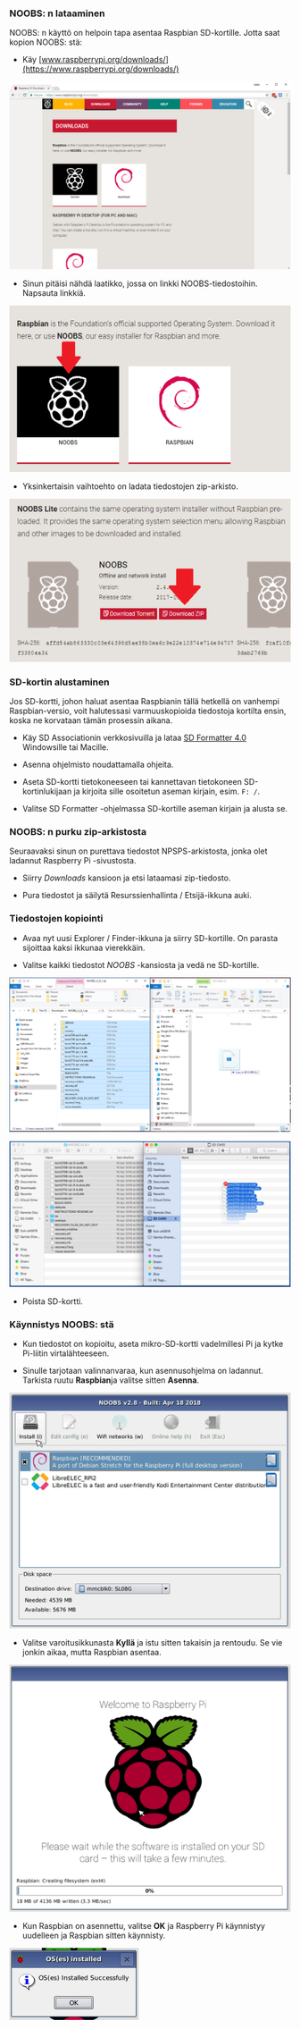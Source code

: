### NOOBS: n lataaminen

NOOBS: n käyttö on helpoin tapa asentaa Raspbian SD-kortille. Jotta saat kopion NOOBS: stä:

+ Käy [www.raspberrypi.org/downloads/](https://www.raspberrypi.org/downloads/)

![Lataussivu](images/downloads-page.png)

+ Sinun pitäisi nähdä laatikko, jossa on linkki NOOBS-tiedostoihin. Napsauta linkkiä.

![Napsauta NOOBS](images/click-noobs.png)

+ Yksinkertaisin vaihtoehto on ladata tiedostojen zip-arkisto.

![Lataa zip](images/download-zip.png)

### SD-kortin alustaminen

Jos SD-kortti, johon haluat asentaa Raspbianin tällä hetkellä on vanhempi Raspbian-versio, voit halutessasi varmuuskopioida tiedostoja kortilta ensin, koska ne korvataan tämän prosessin aikana.

+ Käy SD Associationin verkkosivuilla ja lataa [SD Formatter 4.0](https://www.sdcard.org/downloads/formatter_4/index.html) Windowsille tai Macille.

+ Asenna ohjelmisto noudattamalla ohjeita.

+ Aseta SD-kortti tietokoneeseen tai kannettavan tietokoneen SD-kortinlukijaan ja kirjoita sille osoitetun aseman kirjain, esim. `F: /`.

+ Valitse SD Formatter -ohjelmassa SD-kortille aseman kirjain ja alusta se.

### NOOBS: n purku zip-arkistosta

Seuraavaksi sinun on purettava tiedostot NPSPS-arkistosta, jonka olet ladannut Raspberry Pi -sivustosta.

+ Siirry *Downloads* kansioon ja etsi lataamasi zip-tiedosto.

+ Pura tiedostot ja säilytä Resurssienhallinta / Etsijä-ikkuna auki.

### Tiedostojen kopiointi

+ Avaa nyt uusi Explorer / Finder-ikkuna ja siirry SD-kortille. On parasta sijoittaa kaksi ikkunaa vierekkäin.

+ Valitse kaikki tiedostot *NOOBS* -kansiosta ja vedä ne SD-kortille.

![ikkunat kopioida](images/copy3.png)

![macos kopio](images/macos_copy.png)

+ Poista SD-kortti.

### Käynnistys NOOBS: stä

+ Kun tiedostot on kopioitu, aseta mikro-SD-kortti vadelmillesi Pi ja kytke Pi-liitin virtalähteeseen.

+ Sinulle tarjotaan valinnanvaraa, kun asennusohjelma on ladannut. Tarkista ruutu **Raspbian**ja valitse sitten **Asenna**.

![Asentaa](images/install.png)

+ Valitse varoitusikkunasta **Kyllä** ja istu sitten takaisin ja rentoudu. Se vie jonkin aikaa, mutta Raspbian asentaa.

![asennus](images/installing.png)

+ Kun Raspbian on asennettu, valitse **OK** ja Raspberry Pi käynnistyy uudelleen ja Raspbian sitten käynnisty.

![asennetut](images/installed.png)